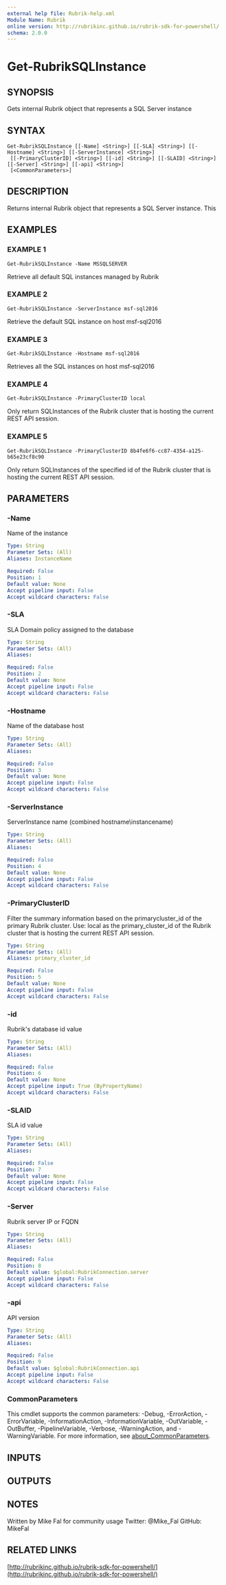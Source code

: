 ```yaml
---
external help file: Rubrik-help.xml
Module Name: Rubrik
online version: http://rubrikinc.github.io/rubrik-sdk-for-powershell/
schema: 2.0.0
---
```


# Get-RubrikSQLInstance

## SYNOPSIS
Gets internal Rubrik object that represents a SQL Server instance

## SYNTAX

```
Get-RubrikSQLInstance [[-Name] <String>] [[-SLA] <String>] [[-Hostname] <String>] [[-ServerInstance] <String>]
 [[-PrimaryClusterID] <String>] [[-id] <String>] [[-SLAID] <String>] [[-Server] <String>] [[-api] <String>]
 [<CommonParameters>]
```

## DESCRIPTION
Returns internal Rubrik object that represents a SQL Server instance.
This

## EXAMPLES

### EXAMPLE 1
```
Get-RubrikSQLInstance -Name MSSQLSERVER
```

Retrieve all default SQL instances managed by Rubrik

### EXAMPLE 2
```
Get-RubrikSQLInstance -ServerInstance msf-sql2016
```

Retrieve the default SQL instance on host msf-sql2016

### EXAMPLE 3
```
Get-RubrikSQLInstance -Hostname msf-sql2016
```

Retrieves all the SQL instances on host msf-sql2016

### EXAMPLE 4
```
Get-RubrikSQLInstance -PrimaryClusterID local
```

Only return SQLInstances of the Rubrik cluster that is hosting the current REST API session.

### EXAMPLE 5
```
Get-RubrikSQLInstance -PrimaryClusterID 8b4fe6f6-cc87-4354-a125-b65e23cf8c90
```

Only return SQLInstances of the specified id of the Rubrik cluster that is hosting the current REST API session.

## PARAMETERS

### -Name
Name of the instance

```yaml
Type: String
Parameter Sets: (All)
Aliases: InstanceName

Required: False
Position: 1
Default value: None
Accept pipeline input: False
Accept wildcard characters: False
```

### -SLA
SLA Domain policy assigned to the database

```yaml
Type: String
Parameter Sets: (All)
Aliases:

Required: False
Position: 2
Default value: None
Accept pipeline input: False
Accept wildcard characters: False
```

### -Hostname
Name of the database host

```yaml
Type: String
Parameter Sets: (All)
Aliases:

Required: False
Position: 3
Default value: None
Accept pipeline input: False
Accept wildcard characters: False
```

### -ServerInstance
ServerInstance name (combined hostname\instancename)

```yaml
Type: String
Parameter Sets: (All)
Aliases:

Required: False
Position: 4
Default value: None
Accept pipeline input: False
Accept wildcard characters: False
```

### -PrimaryClusterID
Filter the summary information based on the primarycluster_id of the primary Rubrik cluster.
Use: local as the primary_cluster_id of the Rubrik cluster that is hosting the current REST API session.

```yaml
Type: String
Parameter Sets: (All)
Aliases: primary_cluster_id

Required: False
Position: 5
Default value: None
Accept pipeline input: False
Accept wildcard characters: False
```

### -id
Rubrik's database id value

```yaml
Type: String
Parameter Sets: (All)
Aliases:

Required: False
Position: 6
Default value: None
Accept pipeline input: True (ByPropertyName)
Accept wildcard characters: False
```

### -SLAID
SLA id value

```yaml
Type: String
Parameter Sets: (All)
Aliases:

Required: False
Position: 7
Default value: None
Accept pipeline input: False
Accept wildcard characters: False
```

### -Server
Rubrik server IP or FQDN

```yaml
Type: String
Parameter Sets: (All)
Aliases:

Required: False
Position: 8
Default value: $global:RubrikConnection.server
Accept pipeline input: False
Accept wildcard characters: False
```

### -api
API version

```yaml
Type: String
Parameter Sets: (All)
Aliases:

Required: False
Position: 9
Default value: $global:RubrikConnection.api
Accept pipeline input: False
Accept wildcard characters: False
```

### CommonParameters
This cmdlet supports the common parameters: -Debug, -ErrorAction, -ErrorVariable, -InformationAction, -InformationVariable, -OutVariable, -OutBuffer, -PipelineVariable, -Verbose, -WarningAction, and -WarningVariable. For more information, see [about_CommonParameters](http://go.microsoft.com/fwlink/?LinkID=113216).

## INPUTS

## OUTPUTS

## NOTES
Written by Mike Fal for community usage
Twitter: @Mike_Fal
GitHub: MikeFal

## RELATED LINKS

[http://rubrikinc.github.io/rubrik-sdk-for-powershell/](http://rubrikinc.github.io/rubrik-sdk-for-powershell/)

